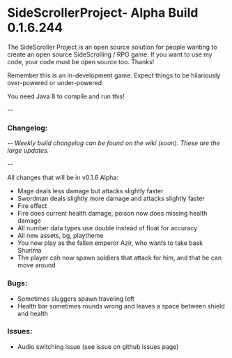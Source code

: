# SideScrollerProject- Alpha Build 0.1.6.244

The SideScroller Project is an open source solution for people wanting to create an open source SideScrolling / RPG game. If you want to use my code, your code must be open source too. Thanks!

Remember this is an in-development game. Expect things to be hilariously over-powered or under-powered.

You need Java 8 to compile and run this!

--

### Changelog: 

--
*Weekly build changelog can be found on the wiki (soon). These are the large updates.*

--

All changes that will be in v0.1.6 Alpha:
- Mage deals less damage but attacks slightly faster
- Swordman deals slightly more damage and attacks slightly faster
- Fire effect
- Fire does current health damage, poison now does missing health damage
- All number data types use double instead of float for accuracy
- All new assets, bg, playtheme
- You now play as the fallen emperor Azir, who wants to take bask Shurima
- The player cah now spawn soldiers that attack for him, and that he can move around

### Bugs:
- Sometimes sluggers spawn traveling left
- Health bar sometimes rounds wrong and leaves a space between shield and health

### Issues:
- Audio switching issue (see issue on github issues page)
